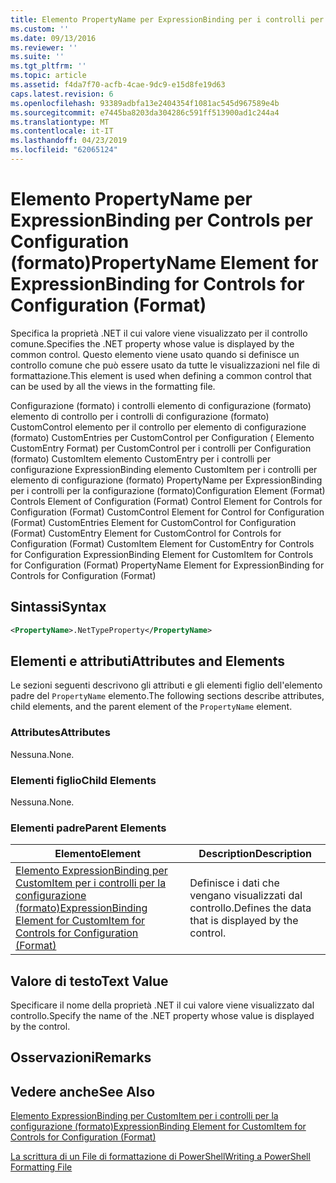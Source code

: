 ```yaml
---
title: Elemento PropertyName per ExpressionBinding per i controlli per la configurazione (formato) | Microsoft Docs
ms.custom: ''
ms.date: 09/13/2016
ms.reviewer: ''
ms.suite: ''
ms.tgt_pltfrm: ''
ms.topic: article
ms.assetid: f4da7f70-acfb-4cae-9dc9-e15d8fe19d63
caps.latest.revision: 6
ms.openlocfilehash: 93389adbfa13e2404354f1081ac545d967589e4b
ms.sourcegitcommit: e7445ba8203da304286c591ff513900ad1c244a4
ms.translationtype: MT
ms.contentlocale: it-IT
ms.lasthandoff: 04/23/2019
ms.locfileid: "62065124"
---
```

# <a name="propertyname-element-for-expressionbinding-for-controls-for-configuration-format"></a><span data-ttu-id="3511b-102">Elemento PropertyName per ExpressionBinding per Controls per Configuration (formato)</span><span class="sxs-lookup"><span data-stu-id="3511b-102">PropertyName Element for ExpressionBinding for Controls for Configuration (Format)</span></span>

<span data-ttu-id="3511b-103">Specifica la proprietà .NET il cui valore viene visualizzato per il controllo comune.</span><span class="sxs-lookup"><span data-stu-id="3511b-103">Specifies the .NET property whose value is displayed by the common control.</span></span> <span data-ttu-id="3511b-104">Questo elemento viene usato quando si definisce un controllo comune che può essere usato da tutte le visualizzazioni nel file di formattazione.</span><span class="sxs-lookup"><span data-stu-id="3511b-104">This element is used when defining a common control that can be used by all the views in the formatting file.</span></span>

<span data-ttu-id="3511b-105">Configurazione (formato) i controlli elemento di configurazione (formato) elemento di controllo per i controlli di configurazione (formato) CustomControl elemento per il controllo per elemento di configurazione (formato) CustomEntries per CustomControl per Configuration ( Elemento CustomEntry Format) per CustomControl per i controlli per Configuration (formato) CustomItem elemento CustomEntry per i controlli per configurazione ExpressionBinding elemento CustomItem per i controlli per elemento di configurazione (formato) PropertyName per ExpressionBinding per i controlli per la configurazione (formato)</span><span class="sxs-lookup"><span data-stu-id="3511b-105">Configuration Element (Format) Controls Element of Configuration (Format) Control Element for Controls for Configuration (Format) CustomControl Element for Control for Configuration (Format) CustomEntries Element for CustomControl for Configuration (Format) CustomEntry Element for CustomControl for Controls for Configuration (Format) CustomItem Element for CustomEntry for Controls for Configuration ExpressionBinding Element for CustomItem for Controls for Configuration (Format) PropertyName Element for ExpressionBinding for Controls for Configuration (Format)</span></span>

## <a name="syntax"></a><span data-ttu-id="3511b-106">Sintassi</span><span class="sxs-lookup"><span data-stu-id="3511b-106">Syntax</span></span>

```xml
<PropertyName>.NetTypeProperty</PropertyName>
```

## <a name="attributes-and-elements"></a><span data-ttu-id="3511b-107">Elementi e attributi</span><span class="sxs-lookup"><span data-stu-id="3511b-107">Attributes and Elements</span></span>

<span data-ttu-id="3511b-108">Le sezioni seguenti descrivono gli attributi e gli elementi figlio dell'elemento padre del `PropertyName` elemento.</span><span class="sxs-lookup"><span data-stu-id="3511b-108">The following sections describe attributes, child elements, and the parent element of the `PropertyName` element.</span></span>

### <a name="attributes"></a><span data-ttu-id="3511b-109">Attributes</span><span class="sxs-lookup"><span data-stu-id="3511b-109">Attributes</span></span>

<span data-ttu-id="3511b-110">Nessuna.</span><span class="sxs-lookup"><span data-stu-id="3511b-110">None.</span></span>

### <a name="child-elements"></a><span data-ttu-id="3511b-111">Elementi figlio</span><span class="sxs-lookup"><span data-stu-id="3511b-111">Child Elements</span></span>

<span data-ttu-id="3511b-112">Nessuna.</span><span class="sxs-lookup"><span data-stu-id="3511b-112">None.</span></span>

### <a name="parent-elements"></a><span data-ttu-id="3511b-113">Elementi padre</span><span class="sxs-lookup"><span data-stu-id="3511b-113">Parent Elements</span></span>

|<span data-ttu-id="3511b-114">Elemento</span><span class="sxs-lookup"><span data-stu-id="3511b-114">Element</span></span>|<span data-ttu-id="3511b-115">Description</span><span class="sxs-lookup"><span data-stu-id="3511b-115">Description</span></span>|
|-------------|-----------------|
|[<span data-ttu-id="3511b-116">Elemento ExpressionBinding per CustomItem per i controlli per la configurazione (formato)</span><span class="sxs-lookup"><span data-stu-id="3511b-116">ExpressionBinding Element for CustomItem for Controls for Configuration (Format)</span></span>](./expressionbinding-element-for-customitem-for-controls-for-configuration-format.md)|<span data-ttu-id="3511b-117">Definisce i dati che vengano visualizzati dal controllo.</span><span class="sxs-lookup"><span data-stu-id="3511b-117">Defines the data that is displayed by the control.</span></span>|

## <a name="text-value"></a><span data-ttu-id="3511b-118">Valore di testo</span><span class="sxs-lookup"><span data-stu-id="3511b-118">Text Value</span></span>

<span data-ttu-id="3511b-119">Specificare il nome della proprietà .NET il cui valore viene visualizzato dal controllo.</span><span class="sxs-lookup"><span data-stu-id="3511b-119">Specify the name of the .NET property whose value is displayed by the control.</span></span>

## <a name="remarks"></a><span data-ttu-id="3511b-120">Osservazioni</span><span class="sxs-lookup"><span data-stu-id="3511b-120">Remarks</span></span>

## <a name="see-also"></a><span data-ttu-id="3511b-121">Vedere anche</span><span class="sxs-lookup"><span data-stu-id="3511b-121">See Also</span></span>

[<span data-ttu-id="3511b-122">Elemento ExpressionBinding per CustomItem per i controlli per la configurazione (formato)</span><span class="sxs-lookup"><span data-stu-id="3511b-122">ExpressionBinding Element for CustomItem for Controls for Configuration (Format)</span></span>](./expressionbinding-element-for-customitem-for-controls-for-configuration-format.md)

[<span data-ttu-id="3511b-123">La scrittura di un File di formattazione di PowerShell</span><span class="sxs-lookup"><span data-stu-id="3511b-123">Writing a PowerShell Formatting File</span></span>](./writing-a-powershell-formatting-file.md)
